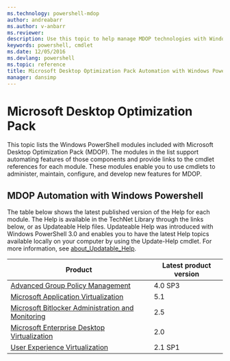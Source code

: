 ```yaml
---
ms.technology: powershell-mdop
author: andreabarr
ms.author: v-anbarr
ms.reviewer:
description: Use this topic to help manage MDOP technologies with Windows PowerShell.
keywords: powershell, cmdlet
ms.date: 12/05/2016
ms.devlang: powershell
ms.topic: reference
title: Microsoft Desktop Optimization Pack Automation with Windows PowerShell
manager: dansimp
---
```


# Microsoft Desktop Optimization Pack

This topic lists the Windows PowerShell modules included with Microsoft Desktop Optimization Pack (MDOP). The modules in the list support automating features of those components and provide links to the cmdlet references for each module. These modules enable you to use cmdlets to administer, maintain, configure, and develop new features for MDOP.

## MDOP Automation with Windows Powershell

The table below shows the latest published version of the Help for each module. The Help is available in the TechNet Library through the links below, or as Updateable Help files. Updateable Help was introduced with Windows PowerShell 3.0 and enables you to have the latest Help topics available locally on your computer by using the Update-Help cmdlet. For more information, see [about_Updatable_Help](https://docs.microsoft.com/powershell/module/microsoft.powershell.core/about/about_updatable_help).

| Product | Latest product version |
| - | - |
| [Advanced Group Policy Management](/powershell/module/agpm) | 4.0 SP3 |
| [Microsoft Application Virtualization](/powershell/module/appv) | 5.1 |
| [Microsoft Bitlocker Administration and Monitoring](/powershell/module/mbam) | 2.5 |
| [Microsoft Enterprise Desktop Virtualization](/powershell/module/medv) | 2.0 |
| [User Experience Virtualization](/powershell/module/uev) | 2.1 SP1 |
